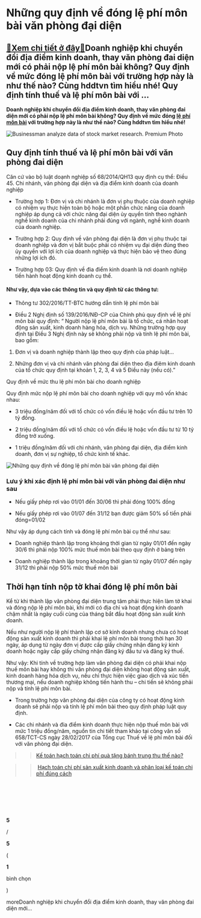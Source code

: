 Những quy định về đóng lệ phí môn bài văn phòng đại diện
========================================================

[:gift:Xem chi tiết ở đây:gift:](https://hddtvn.com/nhung-quy-dinh-ve-dong-le-phi-mon-bai-van-phong-dai-dien/)Doanh nghiệp khi chuyển đổi địa điểm kinh doanh, thay văn phòng đai diện mới có phải nộp lệ phí môn bài không? Quy định về mức đóng lệ phí môn bài với trường hợp này là như thế nào? Cùng hddtvn tìm hiểu nhé! Quy định tính thuế và lệ phí môn bài với …
----------------------------------------------------------------------------------------------------------------------------------------------------------------------------------------------------------------------------------------------------------

**Doanh nghiệp khi chuyển đổi địa điểm kinh doanh, thay văn phòng đai diện mới có phải nộp lệ phí môn bài không? Quy định về mức đóng [lệ phí môn bài](#) với trường hợp này là như thế nào? Cùng hddtvn tìm hiểu nhé!**


![Businessman analyze data of stock market research. Premium Photo](https://hddtvn.com/wp-content/uploads/2021/01/businessman-analyze-data-stock-market-research_31965-3388-1.jpg)


Quy định tính thuế và lệ phí môn bài với văn phòng đai diện
-----------------------------------------------------------


Căn cứ vào bộ luật doạnh nghiệp số 68/2014/QH13 quy định cụ thể: Điều 45. Chi nhánh, văn phòng đại diện và địa điểm kinh doanh của doanh nghiệp


+ Trường hợp 1: Đơn vị và chi nhánh là đơn vị phụ thuộc của doanh nghiệp có nhiệm vụ thực hiện toàn bộ hoặc một phần chức năng của doanh nghiệp áp dụng cả với chức năng đại diện ủy quyền tính theo nghành nghề kinh doanh của chi nhánh phải đúng với ngành, nghề kinh doanh của doanh nghiệp.


+ Trường hợp 2: Quy định về văn phòng đại diện là đơn vị phụ thuộc tại doanh nghiệp và đơn vị bắt buộc phải có nhiệm vụ đại diện đúng theo ủy quyền với lợi ích của doanh nghiệp và thực hiện bảo vệ theo đúng những lợi ích đó.


+ Trường hợp 03: Quy định về đia điểm kinh doanh là nơi doanh nghiệp tiến hành hoạt động kinh doanh cụ thể.


#### Như vậy, dựa vào các thông tin và quy định từ các thông tư:




* Thông tư 302/2016/TT-BTC hướng dẫn tính lệ phí môn bài

* Điều 2 Nghị định số 139/2016/NĐ-CP của Chính phủ quy định về lệ phí môn bài quy định: “ Người nộp lệ phí môn bài là tổ chức, cá nhân hoạt động sản xuất, kinh doanh hàng hóa, dịch vụ. Những trường hợp quy định tại Điều 3 Nghị định này sẽ không phải nộp và tính lệ phí môn bài, bao gồm:



1. Đơn vị và doanh nghiệp thành lập theo quy định của pháp luật…


2. Những đơn vị và chi nhánh văn phòng đai diện theo địa điêm kinh doanh của tổ chức quy định tại khoản 1, 2, 3, 4 và 5 Điều này (nếu có).”


Quy định về mức thu lệ phí môn bài cho doanh nghiệp


Quy định mức nộp lệ phí môn bài cho doanh nghiệp với quy mô vốn khác nhau:


+ 3 triệu đồng/năm đối với tổ chức có vốn điều lệ hoặc vốn đầu tư trên 10 tỷ đồng.


+ 2 triệu đồng/năm đối với tổ chức có vốn điều lệ hoặc vốn đầu tư từ 10 tỷ đồng trở xuống.


+ 1 triệu đồng/năm đối với chi nhánh, văn phòng đại diện, địa điểm kinh doanh, đơn vị sự nghiệp, tổ chức kinh tế khác.


![Những quy định về đóng lệ phí môn bài văn phòng đại diện](https://hddtvn.com/wp-content/uploads/2021/01/4-5-1024x558-1.jpg)


### Lưu ý khi xác định lệ phí môn bài với văn phòng đai diện như sau




* Nếu giấy phép rơi vào 01/01 đến 30/06 thì phải đóng 100% đồng

* Nếu giấy phép rơi vào 01/07 đến 31/12 bạn được giảm 50% số tiền phải đóng=01/02



Như vậy áp dụng cách tính và đóng lệ phí môn bài cụ thể như sau:  

+ Doanh nghiệp thành lập trong khoảng thời gian từ ngày 01/01 đến ngày 30/6 thì phải nộp 100% mức thuế môn bài theo quy định ở bảng trên  

+ Doanh nghiệp thành lập trong khoảng thời gian từ ngày 01/07 đến ngày 31/12 thì phải nộp 50% mức thuế môn bài


Thời hạn tính nộp tờ khai đóng lệ phí môn bài
---------------------------------------------


Kể từ khi thành lập văn phòng đại diện trung tâm phải thực hiện làm tờ khai và đóng nộp lệ phí môn bài, khi mới có địa chỉ và hoạt động kinh doanh chậm nhất là ngày cuối cùng của tháng bắt đầu hoạt động sản xuất kinh doanh.


Nếu như người nộp lệ phí thành lập cơ sở kinh doanh nhưng chưa có hoạt động sản xuất kinh doanh thì phải khai lệ phí môn bài trong thời hạn 30 ngày, áp dụng từ ngày đơn vị được cấp giấy chứng nhận đăng ký kinh doanh hoặc ngày cấp giấy chứng nhận đăng ký đầu tư và đăng ký thuế.


Như vậy: Khi tính về trường hợp làm văn phòng đai diện có phải khai nộp thuế môn bài hay không thi văn phòng đại diện không hoạt động sản xuất, kinh doanh hàng hóa dịch vụ, nếu chỉ thực hiện việc giao dịch và xúc tiến thương mại, nếu doanh nghiệp không tiến hành thu – chi tiền sẽ không phải nộp và tính lệ phí môn bài.




* Trong trường hợp văn phòng đại diện của công ty có hoạt động kinh doanh sẽ phải nộp và tính lệ phí môn bài theo quy định pháp luật quy định.

* Các chi nhánh và đia điểm kinh doanh thực hiện nộp thuế môn bài với mức 1 triệu đồng/năm, nguồn tin chi tiết tham khảo tại công văn số 658/TCT-CS ngày 28/02/2017 của Tổng cục Thuế về lệ phí môn bài đối với văn phòng đại diện.



>> [Kế toán hạch toán chi phí quà tặng bánh trung thu thế nào?](#)


>> [Hạch toán chi phí sản xuất kinh doanh và phân loại kế toán chi phí đúng cách](#)


 


 


 








































**5**  

/  

**5**  

(  

**1**  

  

 bình chọn   

)


moreDoanh nghiệp khi chuyển đổi địa điểm kinh doanh, thay văn phòng đai diện mới…


